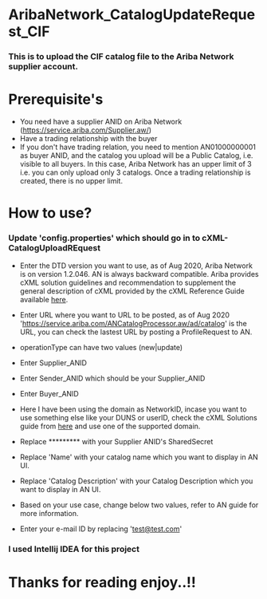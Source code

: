 # AribaNetwork_CatalogUpdateRequest_CIF

### This is to upload the CIF catalog file to the Ariba Network supplier account. 

# Prerequisite's 
* You need have a supplier ANID on Ariba Network (https://service.ariba.com/Supplier.aw/)
* Have a trading relationship with the buyer
* If you don't have trading relation, you need to mention AN01000000001 as buyer ANID, and the catalog you upload will be a Public Catalog, i.e. visible to all buyers. In this case, Ariba Network has an upper limit of 3 i.e. you can only upload only 3 catalogs. Once a trading relationship is created, there is no upper limit. 

# How to use? 
### Update 'config.properties' which should go in to cXML-CatalogUploadREquest

* Enter the DTD version you want to use, as of Aug 2020, Ariba Network is on version 1.2.046. AN is always backward compatible. 
Ariba provides cXML solution guidelines and recommendation to supplement the general description of cXML provided by the cXML Reference Guide available [here](http://www.cxml.org).

* Enter URL where you want to URL to be posted, as of Aug 2020 'https://service.ariba.com/ANCatalogProcessor.aw/ad/catalog' is the URL, you can check the lastest URL by posting a ProfileRequest to AN. 
* operationType can have two values (new|update)
* Enter Supplier_ANID
* Enter Sender_ANID which should be your Supplier_ANID
* Enter Buyer_ANID
* Here I have been using the domain as NetworkID, incase you want to use something else like your DUNS or userID, check the cXML Solutions guide from [here](https://github.com/harshhjain/AribaNetwork_CatalogUpdateRequest_CIF/tree/master/Related%20Documentation) and use one of the supported domain. 
* Replace ********* with your Supplier ANID's SharedSecret
* Replace 'Name' with your catalog name which you want to display in AN UI. 
* Replace 'Catalog Description' with your Catalog Description which you want to display in AN UI. 
* Based on your use case, change below two values, refer to AN guide for more information. 
* Enter your e-mail ID by replacing 'test@test.com'

### I used Intellij IDEA for this project

# Thanks for reading enjoy..!!
